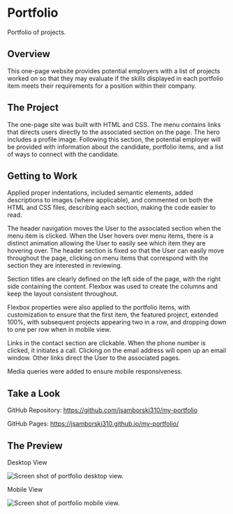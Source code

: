 # Portfolio
Portfolio of projects.

## Overview

This one-page website provides potential employers with a list of projects worked on so that they may evaluate if the skills displayed in each portfolio item meets their requirements for a position within their company.

## The Project

The one-page site was built with HTML and CSS. The menu contains links that directs users directly to the associated section on the page. The hero includes a profile image. Following this section, the potential employer will be provided with information about the candidate, portfolio items, and a list of ways to connect with the candidate. 

## Getting to Work

Applied proper indentations, included semantic elements, added descriptions to images (where applicable), and commented on both the HTML and CSS files, describing each section, making the code easier to read. 

The header navigation moves the User to the associated section when the menu item is clicked. When the User hovers over menu items, there is a distinct animation allowing the User to easily see which item they are hovering over. The header section is fixed so that the User can easily move throughout the page, clicking on menu items that correspond with the section they are interested in reviewing. 

Section titles are clearly defined on the left side of the page, with the right side containing the content. Flexbox was used to create the columns and keep the layout consistent throughout. 

Flexbox properties were also applied to the portfolio items, with customization to ensure that the first item, the featured project, extended 100%, with subsequent projects appearing two in a row, and dropping down to one per row when in mobile view. 

Links in the contact section are clickable. When the phone number is clicked, it initiates a call. Clicking on the email address will open up an email window. Other links direct the User to the associated pages. 

Media queries were added to ensure mobile responsiveness. 

## Take a Look

GitHub Repository: https://github.com/jsamborski310/my-portfolio

GitHub Pages: https://jsamborski310.github.io/my-portfolio/

## The Preview

Desktop View

![Screen shot of portfolio desktop view.](/Samborski-Portfolio-DesktopVersion.png)

Mobile View

![Screen shot of portfolio mobile view.](/Samborski-Portfolio-MobileVersion.png)
